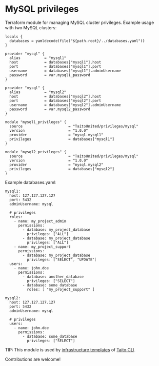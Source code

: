 # MySQL privileges

Terraform module for managing MySQL cluster privileges. Example usage with two MySQL clusters:

```
locals {
  databases = yamldecode(file("${path.root}/../databases.yaml"))
}

provider "mysql" {
  alias           = "mysql1"
  host            = databases["mysql1"].host
  port            = databases["mysql1"].port
  username        = databases["mysql1"].adminUsername
  password        = var.mysql1_password
}

provider "mysql" {
  alias           = "mysql2"
  host            = databases["mysql2"].host
  port            = databases["mysql2"].port
  username        = databases["mysql2"].adminUsername
  password        = var.mysql2_password
}

module "mysql1_privileges" {
  source                     = "TaitoUnited/privileges/mysql"
  version                    = "1.0.0"
  provider                   = "mysql.mysql1"
  privileges                 = databases["mysql1"]
}

module "mysql2_privileges" {
  source                     = "TaitoUnited/privileges/mysql"
  version                    = "1.0.0"
  provider                   = "mysql.mysql2"
  privileges                 = databases["mysql2"]
}
```

Example databases.yaml:

```
mysql1:
  host: 127.127.127.127
  port: 5432
  adminUsername: mysql

  # privileges
  roles:
    - name: my_project_admin
      permissions:
        - database: my_project_database
          privileges: ["ALL"]
        - database: my_project_database
          privileges: ["ALL"]
    - name: my_project_support
      permissions:
        - database: my_project_database
          privileges: ["SELECT", "UPDATE"]
  users:
    - name: john.doe
      permissions:
        - database: another_database
          privileges: ["SELECT"]
        - database: some_database
          roles: [ "my_project_support" ]

mysql2:
  host: 127.127.127.127
  port: 5432
  adminUsername: mysql

  # privileges
  users:
    - name: john.doe
      permissions:
        - database: some_database
          privileges: ["SELECT"]
```

TIP: This module is used by [infrastructure templates](https://taitounited.github.io/taito-cli/templates#infrastructure-templates) of [Taito CLI](https://taitounited.github.io/taito-cli/).

Contributions are welcome!

